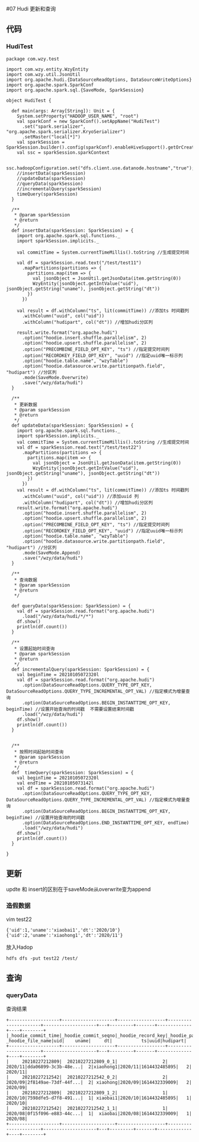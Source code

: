 #07 Hudi 更新和查询

## 代码

### HudiTest

	package com.wzy.test
	
	import com.wzy.entity.WzyEntity
	import com.wzy.util.JsonUtil
	import org.apache.hudi.{DataSourceReadOptions, DataSourceWriteOptions}
	import org.apache.spark.SparkConf
	import org.apache.spark.sql.{SaveMode, SparkSession}
	
	object HudiTest {
	
	  def main(args: Array[String]): Unit = {
	    System.setProperty("HADOOP_USER_NAME", "root")
	    val sparkConf = new SparkConf().setAppName("HudiTest")
	      .set("spark.serializer", "org.apache.spark.serializer.KryoSerializer")
	      .setMaster("local[*]")
	    val sparkSession = SparkSession.builder().config(sparkConf).enableHiveSupport().getOrCreate()
	    val ssc = sparkSession.sparkContext
	
	    ssc.hadoopConfiguration.set("dfs.client.use.datanode.hostname","true");
	    //insertData(sparkSession)
	    //updateData(sparkSession)
	    //queryData(sparkSession)
	    //incrementalQuery(sparkSession)
	    timeQuery(sparkSession)
	  }
	
	  /**
	   * @param sparkSession
	   * @return
	   */
	  def insertData(sparkSession: SparkSession) = {
	    import org.apache.spark.sql.functions._
	    import sparkSession.implicits._
	
	    val commitTime = System.currentTimeMillis().toString //生成提交时间
	
	    val df = sparkSession.read.text("/test/test11")
	      .mapPartitions(partitions => {
	        partitions.map(item => {
	          val jsonObject = JsonUtil.getJsonData(item.getString(0))
	          WzyEntity(jsonObject.getIntValue("uid"), jsonObject.getString("uname"), jsonObject.getString("dt"))
	        })
	      })
	
	    val result = df.withColumn("ts", lit(commitTime)) //添加ts 时间戳列
	      .withColumn("uuid", col("uid"))
	      .withColumn("hudipart", col("dt")) //增加hudi分区列
	
	    result.write.format("org.apache.hudi")
	      .option("hoodie.insert.shuffle.parallelism", 2)
	      .option("hoodie.upsert.shuffle.parallelism", 2)
	      .option("PRECOMBINE_FIELD_OPT_KEY", "ts") //指定提交时间列
	      .option("RECORDKEY_FIELD_OPT_KEY", "uuid") //指定uuid唯一标示列
	      .option("hoodie.table.name", "wzyTable")
	      .option("hoodie.datasource.write.partitionpath.field", "hudipart") //分区列
	      .mode(SaveMode.Overwrite)
	      .save("/wzy/data/hudi")
	  }
	
	  /**
	   * 更新数据
	   * @param sparkSession
	   * @return
	   */
	  def updateData(sparkSession: SparkSession) = {
	    import org.apache.spark.sql.functions._
	    import sparkSession.implicits._
	    val commitTime = System.currentTimeMillis().toString //生成提交时间
	    val df = sparkSession.read.text("/test/test22")
	      .mapPartitions(partitions => {
	        partitions.map(item => {
	          val jsonObject = JsonUtil.getJsonData(item.getString(0))
	          WzyEntity(jsonObject.getIntValue("uid"), jsonObject.getString("uname"), jsonObject.getString("dt"))
	        })
	      })
	    val result = df.withColumn("ts", lit(commitTime)) //添加ts 时间戳列
	      .withColumn("uuid", col("uid")) //添加uuid 列
	      .withColumn("hudipart", col("dt")) //增加hudi分区列
	    result.write.format("org.apache.hudi")
	      .option("hoodie.insert.shuffle.parallelism", 2)
	      .option("hoodie.upsert.shuffle.parallelism", 2)
	      .option("PRECOMBINE_FIELD_OPT_KEY", "ts") //指定提交时间列
	      .option("RECORDKEY_FIELD_OPT_KEY", "uuid") //指定uuid唯一标示列
	      .option("hoodie.table.name", "wzyTable")
	      .option("hoodie.datasource.write.partitionpath.field", "hudipart") //分区列
	      .mode(SaveMode.Append)
	      .save("/wzy/data/hudi")
	  }
	
	  /**
	   * 查询数据
	   * @param sparkSession
	   * @return
	   */
	
	  def queryData(sparkSession: SparkSession) = {
	    val df = sparkSession.read.format("org.apache.hudi")
	      .load("/wzy/data/hudi/*/*")
	    df.show()
	    println(df.count())
	  }
	
	  /**
	   * 设置起始时间查询
	   * @param sparkSession
	   * @return
	   */
	  def incrementalQuery(sparkSession: SparkSession) = {
	    val beginTime = 20210105072320l
	    val df = sparkSession.read.format("org.apache.hudi")
	      .option(DataSourceReadOptions.QUERY_TYPE_OPT_KEY, DataSourceReadOptions.QUERY_TYPE_INCREMENTAL_OPT_VAL) //指定模式为增量查询
	      .option(DataSourceReadOptions.BEGIN_INSTANTTIME_OPT_KEY, beginTime) //设置开始查询的时间戳  不需要设置结束时间戳
	      .load("/wzy/data/hudi")
	    df.show()
	    println(df.count())
	  }
	
	
	  /**
	   * 按照时间起始时间查询
	   * @param sparkSession
	   * @return
	   */
	  def  timeQuery(sparkSession: SparkSession) = {
	    val beginTime = 20210105072320l
	    val endTime = 20210105073142l
	    val df = sparkSession.read.format("org.apache.hudi")
	      .option(DataSourceReadOptions.QUERY_TYPE_OPT_KEY, DataSourceReadOptions.QUERY_TYPE_INCREMENTAL_OPT_VAL) //指定模式为增量查询
	      .option(DataSourceReadOptions.BEGIN_INSTANTTIME_OPT_KEY, beginTime) //设置开始查询的时间戳
	      .option(DataSourceReadOptions.END_INSTANTTIME_OPT_KEY, endTime)
	      .load("/wzy/data/hudi")
	    df.show()
	    println(df.count())
	  }
	
	}




## 更新

updte 和 insert的区别在于saveMode从overwrite变为append

### 造假数据

vim test22

	{'uid':1,'uname':'xiaobai1','dt':'2020/10'}
	{'uid':2,'uname':'xiaohong1','dt':'2020/11'}

放入Hadop

	hdfs dfs -put test22 /test/

## 查询

### queryData

查询结果


	+-------------------+--------------------+------------------+----------------------+--------------------+---+---------+-------+-------------+----+--------+
	|_hoodie_commit_time|_hoodie_commit_seqno|_hoodie_record_key|_hoodie_partition_path|   _hoodie_file_name|uid|    uname|     dt|           ts|uuid|hudipart|
	+-------------------+--------------------+------------------+----------------------+--------------------+---+---------+-------+-------------+----+--------+
	|     20210227212809|  20210227212809_0_1|                 2|               2020/11|dda06899-3c3b-48e...|  2|xiaohong1|2020/11|1614432485895|   2| 2020/11|
	|     20210227212542|  20210227212542_0_2|                 2|               2020/09|2f8149ae-73df-44f...|  2| xiaohong|2020/09|1614432339009|   2| 2020/09|
	|     20210227212809|  20210227212809_1_2|                 1|               2020/10|7598dfe5-d7f8-491...|  1| xiaobai1|2020/10|1614432485895|   1| 2020/10|
	|     20210227212542|  20210227212542_1_1|                 1|               2020/08|0f15f096-e883-44c...|  1|  xiaobai|2020/08|1614432339009|   1| 2020/08|
	+-------------------+--------------------+------------------+----------------------+--------------------+---+---------+-------+-------------+----+--------+




